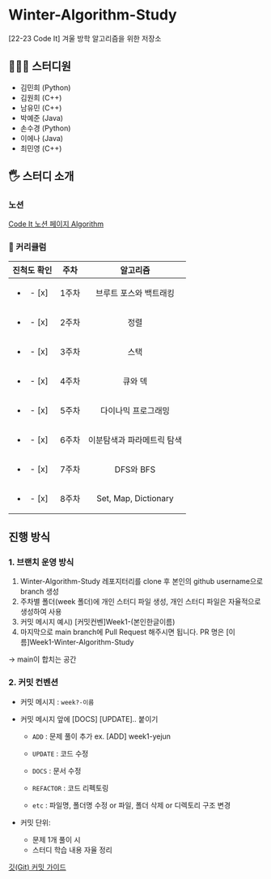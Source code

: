 # Winter-Algorithm-Study

[22-23 Code It] 겨울 방학 알고리즘을 위한 저장소

## 👩🏻‍💻 스터디원

- 김민희 (Python)
- 김원희 (C++)
- 남유민 (C++)
- 박예준 (Java)
- 손수경 (Python)
- 이에나 (Java)
- 최민영 (C++)

## 🖐️ 스터디 소개

### 노션

[Code It 노션 페이지 Algorithm](https://www.notion.so/709cd20c666e49fea24ded39186937dc)

### 📆 커리큘럼

|       진척도 확인        | 주차  |          알고리즘          |
| :----------------------: | :---: | :------------------------: |
| <ul><li>- [x] </li></ul> | 1주차 |   브루트 포스와 백트래킹   |
| <ul><li>- [x] </li></ul> | 2주차 |            정렬            |
| <ul><li>- [x] </li></ul> | 3주차 |            스택            |
| <ul><li>- [x] </li></ul> | 4주차 |          큐와 덱           |
| <ul><li>- [x] </li></ul> | 5주차 |    다이나믹 프로그래밍     |
| <ul><li>- [x] </li></ul> | 6주차 | 이분탐색과 파라메트릭 탐색 |
| <ul><li>- [x] </li></ul> | 7주차 |         DFS와 BFS          |
| <ul><li>- [x] </li></ul> | 8주차 |    Set, Map, Dictionary    |

## 진행 방식

### 1. 브랜치 운영 방식

1. Winter-Algorithm-Study 레포지터리를 clone 후 본인의 github username으로 branch 생성
2. 주차별 폴더(week 폴더)에 개인 스터디 파일 생성, 개인 스터디 파일은 자율적으로 생성하여 사용
3. 커밋 메시지 예시) [커밋컨벤]Week1-(본인한글이름)
4. 마지막으로 main branch에 Pull Request 해주시면 됩니다. PR 명은 [이름]Week1-Winter-Algorithm-Study

→ main이 합치는 공간

### 2. 커밋 컨벤션

- 커밋 메시지 : `week?-이름`

- 커밋 메시지 앞에 [DOCS] [UPDATE].. 붙이기

  - `ADD` : 문제 풀이 추가 ex. [ADD] week1-yejun
  - `UPDATE` : 코드 수정
  - `DOCS` : 문서 수정
  - `REFACTOR` : 코드 리펙토링

  - `etc` : 파일명, 폴더명 수정 or 파일, 폴더 삭제 or 디렉토리 구조 변경

- 커밋 단위:
  - 문제 1개 풀이 시
  - 스터디 학습 내용 자율 정리

[깃(Git) 커밋 가이드](https://tech.10000lab.xyz/git/git-commit-discipline.html)
